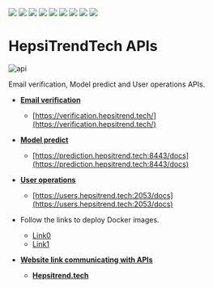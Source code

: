 ![](https://img.shields.io/badge/Python-FFD43B?style=for-the-badge&logo=python&logoColor=blue) ![](https://img.shields.io/badge/TensorFlow-FF6F00?style=for-the-badge&logo=TensorFlow&logoColor=white) ![](https://img.shields.io/badge/Colab-F9AB00?style=for-the-badge&logo=googlecolab&color=525252) ![](https://img.shields.io/badge/Spotify-Annoy-1ED760?&style=for-the-badge&logo=spotify&logoColor=white) ![](https://img.shields.io/badge/Flask-000000?style=for-the-badge&logo=flask&logoColor=white) ![](https://img.shields.io/badge/fastapi-109989?style=for-the-badge&logo=FASTAPI&logoColor=white) ![](https://img.shields.io/badge/PostgreSQL-316192?style=for-the-badge&logo=postgresql&logoColor=white) ![](https://img.shields.io/badge/Docker-2CA5E0?style=for-the-badge&logo=docker&logoColor=white) ![](https://img.shields.io/badge/Postman-FF6C37?style=for-the-badge&logo=Postman&logoColor=white)

# HepsiTrendTech APIs 

![api](https://github.com/AhmetFurkanDEMIR/HepsiTrendTech-APIs/assets/54184905/b17d6e13-3e0b-46e5-b8a7-41f24c2ed3ca)

Email verification, Model predict and User operations APIs. 


* [**Email verification**](/mailVerification/)

    - [https://verification.hepsitrend.tech/](https://verification.hepsitrend.tech/)


* [**Model predict**](/predictAPI/)

    - [https://prediction.hepsitrend.tech:8443/docs](https://prediction.hepsitrend.tech:8443/docs)


* [**User operations**](/users/)

    - [https://users.hepsitrend.tech:2053/docs](https://users.hepsitrend.tech:2053/docs)


* Follow the links to deploy Docker images.
    
    - [Link0](https://docs.docker.com/engine/swarm/stack-deploy/)
    - [Link1](https://www.linuxtechi.com/how-to-deploy-docker-swarm-on-ubuntu/?utm_content=cmp-true)


* [**Website link communicating with APIs**](https://github.com/AhmetFurkanDEMIR/HepsiTrendTech)

    - [**Hepsitrend.tech**](https://hepsitrend.tech/)
